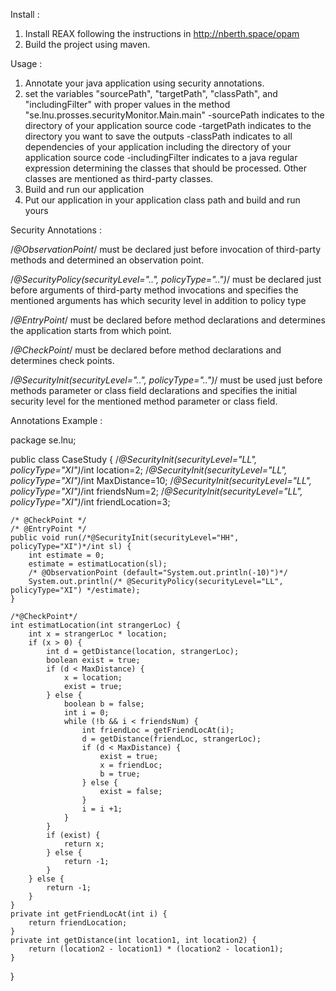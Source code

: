 Install :
1. Install REAX following the instructions in http://nberth.space/opam
2. Build the project using maven.

Usage :
1. Annotate your java application using security annotations.
2. set the variables "sourcePath", "targetPath", "classPath", and "includingFilter" with proper values 
in the method "se.lnu.prosses.securityMonitor.Main.main"
    -sourcePath indicates to the directory of your application source code
    -targetPath indicates to the directory you want to save the outputs
    -classPath indicates to all dependencies of your application including the directory of your application source code
    -includingFilter indicates to a java regular expression determining the classes that should be processed. 
     Other classes are mentioned as third-party classes.
3. Build and run our application
4. Put our application in your application class path and build and run yours

Security Annotations :

/*@ObservationPoint*/ must be declared just before invocation of third-party methods and determined an observation point.

/*@SecurityPolicy(securityLevel="..", policyType="..")*/ must be declared just before arguments of third-party method invocations
and specifies the mentioned arguments has which security level in addition to policy type

/*@EntryPoint*/ must be declared before method declarations and determines the application starts from which point.

/*@CheckPoint*/ must be declared before method declarations and determines check points.

/*@SecurityInit(securityLevel="..", policyType="..")*/ must be used just before methods parameter or class field declarations
and specifies the initial security level for the mentioned method parameter or class field.

Annotations Example  : 


package se.lnu;

public class CaseStudy {
	/*@SecurityInit(securityLevel="LL", policyType="XI")*/int location=2;
	/*@SecurityInit(securityLevel="LL", policyType="XI")*/int MaxDistance=10;
	/*@SecurityInit(securityLevel="LL", policyType="XI")*/int friendsNum=2;
	/*@SecurityInit(securityLevel="LL", policyType="XI")*/int friendLocation=3;

	/* @CheckPoint */
	/* @EntryPoint */
	public void run(/*@SecurityInit(securityLevel="HH", policyType="XI")*/int sl) {
		int estimate = 0;
		estimate = estimatLocation(sl);
		/* @ObservationPoint (default="System.out.println(-10)")*/
		System.out.println(/* @SecurityPolicy(securityLevel="LL", policyType="XI") */estimate);
	}
	
	/*@CheckPoint*/
	int estimatLocation(int strangerLoc) {
		int x = strangerLoc * location;
		if (x > 0) {
			int d = getDistance(location, strangerLoc);
			boolean exist = true;
			if (d < MaxDistance) {
				x = location;
				exist = true;
			} else {
				boolean b = false;
				int i = 0;
				while (!b && i < friendsNum) {
					int friendLoc = getFriendLocAt(i);
					d = getDistance(friendLoc, strangerLoc);
					if (d < MaxDistance) {
						exist = true;
						x = friendLoc;
						b = true;
					} else {
						exist = false;
					}
					i = i +1;
				}
			}
			if (exist) {
				return x;
			} else {
				return -1;
			}
		} else {
			return -1;
		}
	}
	private int getFriendLocAt(int i) {
		return friendLocation;
	}
	private int getDistance(int location1, int location2) {
		return (location2 - location1) * (location2 - location1);
	}
}


